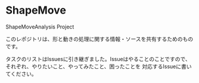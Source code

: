 # ShapeMove
ShapeMoveAnalysis Project

このレポジトリは、形と動きの処理に関する情報・ソースを共有するためのものです。

タスクのリストはIssuesに引き継ぎました。Issueはやることのことですので、それぞれ、やりたいこと、やってみたこと、困ったことを
対応するIssueに書いてください。
